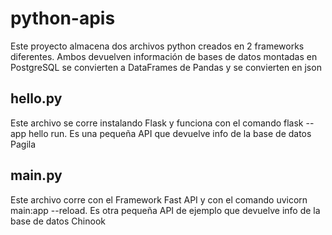 # python-apis
Este proyecto almacena dos archivos python creados en 2 frameworks diferentes. Ambos devuelven información de bases de datos montadas en PostgreSQL se convierten a DataFrames de Pandas y se convierten en json

## hello.py
Este archivo se corre instalando Flask y funciona con el comando flask --app hello run. Es una pequeña API que devuelve info de la base de datos Pagila

## main.py
Este archivo corre con el Framework Fast API y con el comando uvicorn main:app --reload. Es otra pequeña API de ejemplo que devuelve info de la base de datos Chinook
